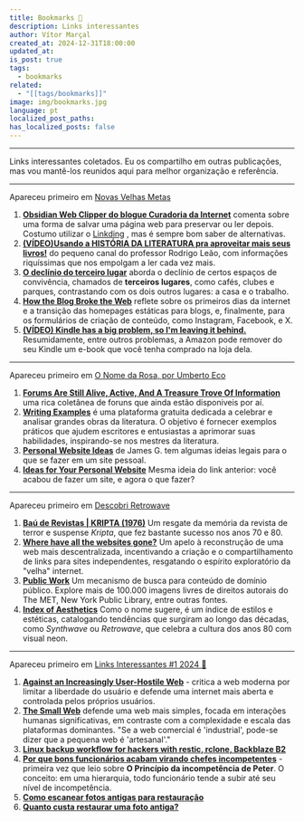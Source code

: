 ```yaml
---
title: Bookmarks 🔖
description: Links interessantes
author: Vítor Marçal
created_at: 2024-12-31T18:00:00
updated_at: 
is_post: true
tags:
  - bookmarks
related:
  - "[[tags/bookmarks]]"
image: img/bookmarks.jpg
language: pt
localized_post_paths: 
has_localized_posts: false
---
```

----
Links interessantes coletados. Eu os compartilho em outras publicações, mas vou mantê-los reunidos aqui para melhor organização e referência.

---

Apareceu primeiro em [Novas Velhas Metas](novas-velhas-metas)
1. **[Obsidian Web Clipper do blogue Curadoria da Internet](https://curadoria.bearblog.dev/obsidian-web-clipper/)** comenta sobre uma forma de salvar uma página web para preservar ou ler depois. Costumo utilizar o [Linkding](https://github.com/sissbruecker/linkding/) , mas é sempre bom saber de alternativas.
2. **[(VÍDEO)Usando a HISTÓRIA DA LITERATURA pra aproveitar mais seus livros!](https://youtu.be/wnmVKJn_Fdg?si=scm1SvEBXbSrihP0)** do pequeno canal do professor Rodrigo Leão, com informações riquíssimas que nos empolgam a ler cada vez mais.
3. **[O declínio do terceiro lugar](https://itsrio.org/pt/artigos/o-declinio-do-terceiro-lugar/)** aborda o declínio de certos espaços de convivência, chamados de **terceiros lugares**, como cafés, clubes e parques, contrastando com os dois outros lugares: a casa e o trabalho.
4. **[How the Blog Broke the Web](https://stackingthebricks.com/how-blogs-broke-the-web/)** reflete sobre os primeiros dias da internet e a transição das homepages estáticas para blogs, e, finalmente, para os formulários de criação de conteúdo, como Instagram, Facebook, e X.
5. **[(VÍDEO) Kindle has a big problem, so I'm leaving it behind.](https://www.youtube.com/watch?v=xwU5xkXj7Kw)** Resumidamente, entre outros problemas, a Amazon pode remover do seu Kindle um e-book que você tenha comprado na loja dela.

---
Apareceu primeiro em [O Nome da Rosa, por Umberto Eco](o-nome-da-rosa)
1. **[Forums Are Still Alive, Active, And A Treasure Trove Of Information](https://aftermath.site/best-active-forums-internet-today)** uma rica coletânea de foruns que ainda estão disponiveis por aí.
2. **[Writing Examples](https://writingexamples.com/)** é uma plataforma gratuita dedicada a celebrar e analisar grandes obras da literatura. O objetivo é fornecer exemplos práticos que ajudem escritores e entusiastas a aprimorar suas habilidades, inspirando-se nos mestres da literatura.
3. **[Personal Website Ideas](https://jamesg.blog/2024/02/19/personal-website-ideas/)** de James G. tem algumas ideias legais para o que se fazer em um site pessoal.
4. **[Ideas for Your Personal Website](https://32bit.cafe/websiteideas/)** Mesma ideia do link anterior: você acabou de fazer um site, e agora o que fazer?
---
Apareceu primeiro em [Descobri Retrowave](descobri-retrowave)
1. **[Baú de Revistas | KRIPTA (1976)](https://memoriamagazine.blogspot.com/2024/08/bau-de-revistas-kripta-1976.html)** Um resgate da memória da revista de terror e suspense _Kripta_, que fez bastante sucesso nos anos 70 e 80.
2. **[Where have all the websites gone?](https://www.fromjason.xyz/p/notebook/where-have-all-the-websites-gone/)** Um apelo à reconstrução de uma web mais descentralizada, incentivando a criação e o compartilhamento de links para sites independentes, resgatando o espírito exploratório da "velha" internet.
3. **[Public Work](https://public.work)**  Um mecanismo de busca para conteúdo de domínio público. Explore mais de 100.000 imagens livres de direitos autorais do The MET, New York Public Library, entre outras fontes.
4. **[Index of Aesthetics](https://cari.institute/aesthetics)** Como o nome sugere, é um índice de estilos e estéticas, catalogando tendências que surgiram ao longo das décadas, como _Synthwave_ ou _Retrowave_, que celebra a cultura dos anos 80 com visual neon.
---
Apareceu primeiro em [Links Interessantes #1 2024 🔖](links-interessantes-1-2024)
1. **[Against an Increasingly User-Hostile Web](https://neustadt.fr/essays/against-a-user-hostile-web/)** - critica a web moderna por limitar a liberdade do usuário e defende uma internet mais aberta e controlada pelos próprios usuários.
2. **[The Small Web](https://neustadt.fr/essays/the-small-web/)** defende uma web mais simples, focada em interações humanas significativas, em contraste com a complexidade e escala das plataformas dominantes. "Se a web comercial é 'industrial', pode-se dizer que a pequena web é 'artesanal'."
3. **[Linux backup workflow for hackers with restic, rclone, Backblaze B2](https://amontalenti.com/2024/06/19/backups-restic-rclone)**
4. **[Por que bons funcionários acabam virando chefes incompetentes](https://fastcompanybrasil.com/worklife/por-que-bons-funcionarios-acabam-virando-chefes-incompetentes/)** - primeira vez que leio sobre **O Princípio da incompetência de Peter**. O conceito: em uma hierarquia, todo funcionário tende a subir até seu nível de incompetência.
5. **[Como escanear fotos antigas para restauração](https://fabioardito.com/como-escanear-fotos-antigas-para-restauracao)**
6. **[Quanto custa restaurar uma foto antiga?](https://fabioardito.com/quanto-custa-restaurar-uma-foto-antiga/)**
